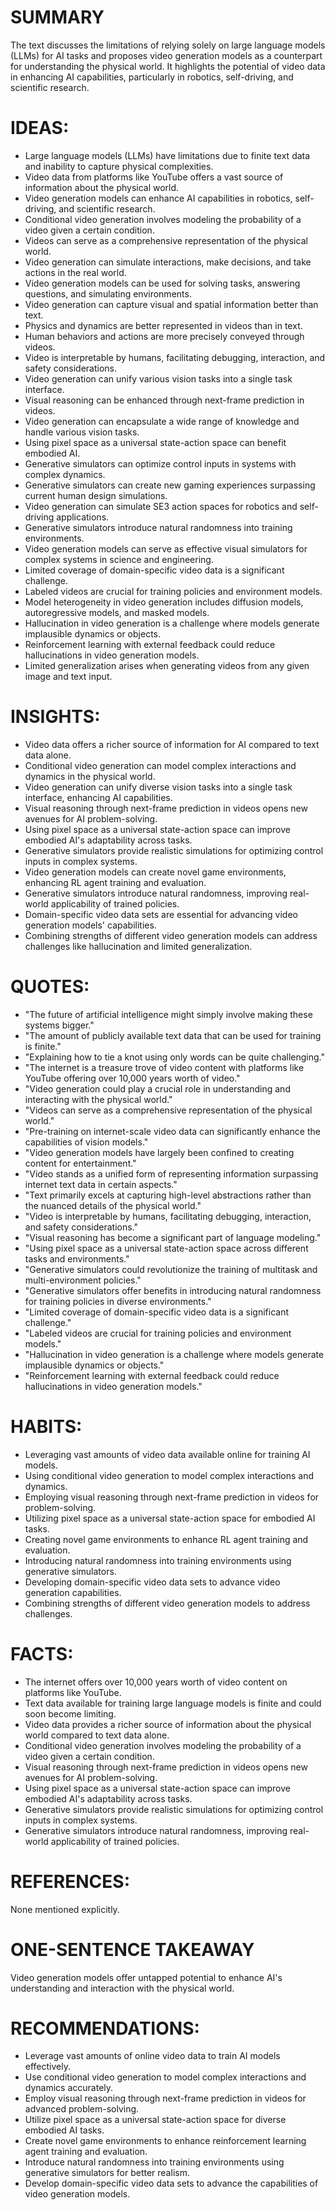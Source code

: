 # SUMMARY
The text discusses the limitations of relying solely on large language models (LLMs) for AI tasks and proposes video generation models as a counterpart for understanding the physical world. It highlights the potential of video data in enhancing AI capabilities, particularly in robotics, self-driving, and scientific research.

# IDEAS:
- Large language models (LLMs) have limitations due to finite text data and inability to capture physical complexities.
- Video data from platforms like YouTube offers a vast source of information about the physical world.
- Video generation models can enhance AI capabilities in robotics, self-driving, and scientific research.
- Conditional video generation involves modeling the probability of a video given a certain condition.
- Videos can serve as a comprehensive representation of the physical world.
- Video generation can simulate interactions, make decisions, and take actions in the real world.
- Video generation models can be used for solving tasks, answering questions, and simulating environments.
- Video generation can capture visual and spatial information better than text.
- Physics and dynamics are better represented in videos than in text.
- Human behaviors and actions are more precisely conveyed through videos.
- Video is interpretable by humans, facilitating debugging, interaction, and safety considerations.
- Video generation can unify various vision tasks into a single task interface.
- Visual reasoning can be enhanced through next-frame prediction in videos.
- Video generation can encapsulate a wide range of knowledge and handle various vision tasks.
- Using pixel space as a universal state-action space can benefit embodied AI.
- Generative simulators can optimize control inputs in systems with complex dynamics.
- Generative simulators can create new gaming experiences surpassing current human design simulations.
- Video generation can simulate SE3 action spaces for robotics and self-driving applications.
- Generative simulators introduce natural randomness into training environments.
- Video generation models can serve as effective visual simulators for complex systems in science and engineering.
- Limited coverage of domain-specific video data is a significant challenge.
- Labeled videos are crucial for training policies and environment models.
- Model heterogeneity in video generation includes diffusion models, autoregressive models, and masked models.
- Hallucination in video generation is a challenge where models generate implausible dynamics or objects.
- Reinforcement learning with external feedback could reduce hallucinations in video generation models.
- Limited generalization arises when generating videos from any given image and text input.

# INSIGHTS:
- Video data offers a richer source of information for AI compared to text data alone.
- Conditional video generation can model complex interactions and dynamics in the physical world.
- Video generation can unify diverse vision tasks into a single task interface, enhancing AI capabilities.
- Visual reasoning through next-frame prediction in videos opens new avenues for AI problem-solving.
- Using pixel space as a universal state-action space can improve embodied AI's adaptability across tasks.
- Generative simulators provide realistic simulations for optimizing control inputs in complex systems.
- Video generation models can create novel game environments, enhancing RL agent training and evaluation.
- Generative simulators introduce natural randomness, improving real-world applicability of trained policies.
- Domain-specific video data sets are essential for advancing video generation models' capabilities.
- Combining strengths of different video generation models can address challenges like hallucination and limited generalization.

# QUOTES:
- "The future of artificial intelligence might simply involve making these systems bigger."
- "The amount of publicly available text data that can be used for training is finite."
- "Explaining how to tie a knot using only words can be quite challenging."
- "The internet is a treasure trove of video content with platforms like YouTube offering over 10,000 years worth of video."
- "Video generation could play a crucial role in understanding and interacting with the physical world."
- "Videos can serve as a comprehensive representation of the physical world."
- "Pre-training on internet-scale video data can significantly enhance the capabilities of vision models."
- "Video generation models have largely been confined to creating content for entertainment."
- "Video stands as a unified form of representing information surpassing internet text data in certain aspects."
- "Text primarily excels at capturing high-level abstractions rather than the nuanced details of the physical world."
- "Video is interpretable by humans, facilitating debugging, interaction, and safety considerations."
- "Visual reasoning has become a significant part of language modeling."
- "Using pixel space as a universal state-action space across different tasks and environments."
- "Generative simulators could revolutionize the training of multitask and multi-environment policies."
- "Generative simulators offer benefits in introducing natural randomness for training policies in diverse environments."
- "Limited coverage of domain-specific video data is a significant challenge."
- "Labeled videos are crucial for training policies and environment models."
- "Hallucination in video generation is a challenge where models generate implausible dynamics or objects."
- "Reinforcement learning with external feedback could reduce hallucinations in video generation models."

# HABITS:
- Leveraging vast amounts of video data available online for training AI models.
- Using conditional video generation to model complex interactions and dynamics.
- Employing visual reasoning through next-frame prediction in videos for problem-solving.
- Utilizing pixel space as a universal state-action space for embodied AI tasks.
- Creating novel game environments to enhance RL agent training and evaluation.
- Introducing natural randomness into training environments using generative simulators.
- Developing domain-specific video data sets to advance video generation capabilities.
- Combining strengths of different video generation models to address challenges.

# FACTS:
- The internet offers over 10,000 years worth of video content on platforms like YouTube.
- Text data available for training large language models is finite and could soon become limiting.
- Video data provides a richer source of information about the physical world compared to text data alone.
- Conditional video generation involves modeling the probability of a video given a certain condition.
- Visual reasoning through next-frame prediction in videos opens new avenues for AI problem-solving.
- Using pixel space as a universal state-action space can improve embodied AI's adaptability across tasks.
- Generative simulators provide realistic simulations for optimizing control inputs in complex systems.
- Generative simulators introduce natural randomness, improving real-world applicability of trained policies.

# REFERENCES:
None mentioned explicitly.

# ONE-SENTENCE TAKEAWAY
Video generation models offer untapped potential to enhance AI's understanding and interaction with the physical world.

# RECOMMENDATIONS:
- Leverage vast amounts of online video data to train AI models effectively.
- Use conditional video generation to model complex interactions and dynamics accurately.
- Employ visual reasoning through next-frame prediction in videos for advanced problem-solving.
- Utilize pixel space as a universal state-action space for diverse embodied AI tasks.
- Create novel game environments to enhance reinforcement learning agent training and evaluation.
- Introduce natural randomness into training environments using generative simulators for better realism.
- Develop domain-specific video data sets to advance the capabilities of video generation models.
